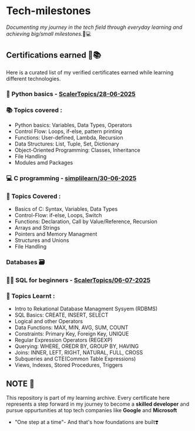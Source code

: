 # Tech-milestones
*Documenting my journey in the tech field through everyday learning and achieving big/small milestones.*📝💻
## Certifications earned 🏅📚
Here is a curated list of my verified certificates earned while learning different technologies.

### 🐍 **Python basics** - [ScalerTopics/28-06-2025](./python_certificate.png)
### 📚 Topics covered :
- Python basics: Variables, Data Types, Operators
- Control Flow: Loops, if-else, pattern printing
- Functions: User-defined, Lambda, Recursion
- Data Structures: List, Tuple, Set, Dictionary
- Object-Oriented Programming: Classes, Inheritance
- File Handling
- Modules amd Packages
  
### 💻 **C programming** - [simplilearn/30-06-2025](./c_basics_certificate.pdf)
### 📝 Topics Covered :
- Basics of C: Syntax, Variables, Data Types
- Control-Flow: if-else, Loops, Switch
- Functions: Declaration, Call by Value/Reference, Recursion
- Arrays and Strings
- Pointers and Memory Managment
- Structures and Unions
- File Handling

### Databases 🗃️
### 👩‍💻 **SQL for beginners** - [ScalerTopics/06-07-2025](./sql_certificate.png)
### 🚀 Topics Learnt : 
- Intro to Rekational Database Managment Sysyem (RDBMS)
- SQL Basics: CREATE, INSERT, SELECT
- Logical and other Operators
- Data Functions: MAX, MIN, AVG, SUM, COUNT
- Constraints: Primary Key, Foreign Key, UNIQUE
- Regular Expression Operators (REGEXP)
- Querying: WHERE, OREDR BY, GROUP BY, HAVING
- Joins: INNER, LEFT, RIGHT, NATURAL, FULL, CROSS
- Subqueries and CTE(Common Table Expressions)
- Views, Indexes, Stored Procedures, Triggers
  

## NOTE 📝
This repository is part of my learning archive. Every certificate here represents a step forward in my journey to become a **skilled developer** and pursue oppurtunities at top tech companies like **Google** and **Microsoft**

- "One step at a time"- And that's how foundations are built❣️


